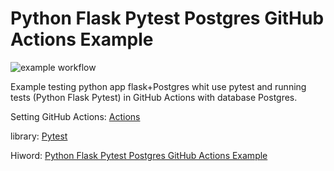 # Python Flask Pytest Postgres GitHub Actions Example

![example workflow](https://github.com/hiworldOne/python_flask_pytest_postgres_github_actions_example/actions/workflows/python-app.yml/badge.svg)

Example testing python app flask+Postgres whit use pytest and 
running tests (Python Flask Pytest) in GitHub Actions with database Postgres.  

Setting GitHub Actions: [Actions](https://github.com/hiworldOne/python_flask_pytest_postgresql_github_actions_example/blob/main/.github/workflows/python-app.yml)

library: [Pytest](https://pytest.org)

Hiword: [Python Flask Pytest Postgres GitHub Actions Example](https://hiworld.one/posts/Python-Flask-Pytest-Postgres-GitHub-Actions-Example
)



